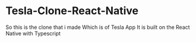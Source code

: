 # Tesla-Clone-React-Native
So this is the clone that i made Which is of Tesla App 
It is built on the React Native with Typescript
